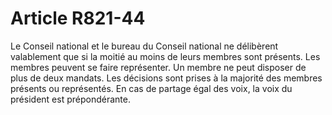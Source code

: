 # Article R821-44

Le Conseil national et le bureau du Conseil national ne délibèrent valablement que si la moitié au moins de leurs membres sont présents.   Les membres peuvent se faire représenter.   Un membre ne peut disposer de plus de deux mandats.   Les décisions sont prises à la majorité des membres présents ou représentés.   En cas de partage égal des voix, la voix du président est prépondérante.